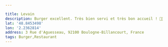 ```yaml
---

title: Levain
description: Burger excellent. Très bien servi et très bon accueil ! 👌🏻
lat: '48.8453498'
lon: '2.2362814'
address: 3 Rue d'Aguesseau, 92100 Boulogne-Billancourt, France
tags: Burger,Restaurant
---
```

